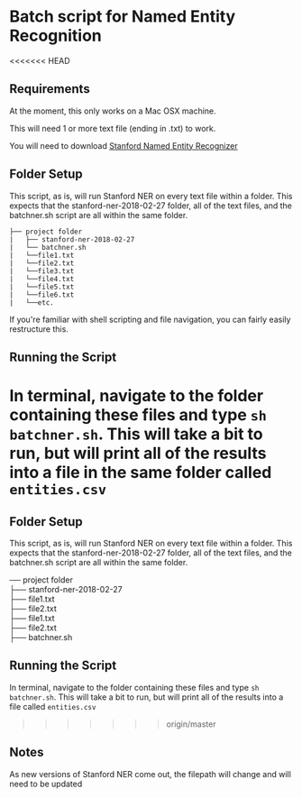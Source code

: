 # Batch script for Named Entity Recognition

<<<<<<< HEAD
## Requirements
At the moment, this only works on a Mac OSX machine.

This will need 1 or more text file (ending in .txt) to work.

You will need to download [Stanford Named Entity Recognizer](https://nlp.stanford.edu/software/CRF-NER.shtml#Download)

## Folder Setup
This script, as is, will run Stanford NER on every text file within a folder. This expects that the stanford-ner-2018-02-27 folder, all of the text files, and the batchner.sh script are all within the same folder.

```
├── project folder
|   ├── stanford-ner-2018-02-27
|   └── batchner.sh
|   └──file1.txt
|   └──file2.txt
|   └──file3.txt
|   └──file4.txt
|   └──file5.txt
|   └──file6.txt
|   └──etc.
```
If you're familiar with shell scripting and file navigation, you can fairly easily restructure this.

## Running the Script
In terminal, navigate to the folder containing these files and type `sh batchner.sh`. This will take a bit to run, but will print all of the results into a file in the same folder called `entities.csv`
=======
## Folder Setup
This script, as is, will run Stanford NER on every text file within a folder. This expects that the stanford-ner-2018-02-27 folder, all of the text files, and the batchner.sh script are all within the same folder.

── project folder  
├── stanford-ner-2018-02-27  
├── file1.txt  
├── file2.txt  
├── file1.txt  
├── file2.txt  
├── batchner.sh

## Running the Script
In terminal, navigate to the folder containing these files and type `sh batchner.sh`. This will take a bit to run, but will print all of the results into a file called `entities.csv`
>>>>>>> origin/master

## Notes
As new versions of Stanford NER come out, the filepath will change and will need to be updated
